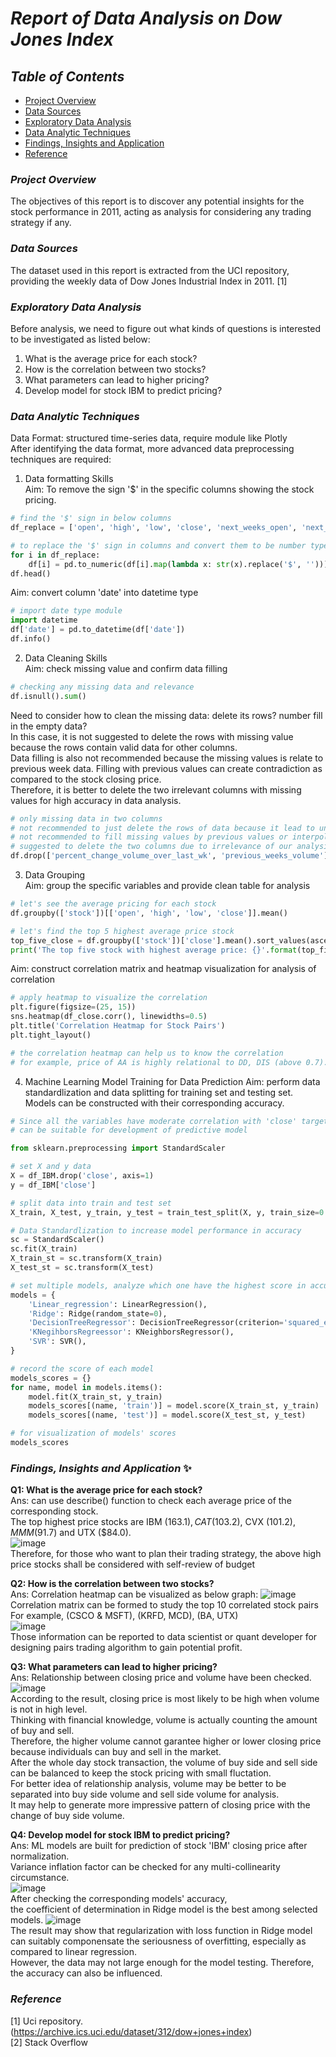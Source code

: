# *Report of Data Analysis on Dow Jones Index*

## *Table of Contents*
- [Project Overview](#project-overview)
- [Data Sources](#data-sources)
- [Exploratory Data Analysis](#exploratory-data-analysis)
- [Data Analytic Techniques](#data-analytic-techniques)
- [Findings, Insights and Application](#findings-insights-and-application)
- [Reference](#reference)

### *Project Overview*
The objectives of this report is to discover any potential insights for the stock performance in 2011, acting as analysis for considering any trading strategy if any. 

### *Data Sources*
The dataset used in this report is extracted from the UCI repository, providing the weekly data of Dow Jones Industrial Index in 2011. [1]

### *Exploratory Data Analysis*
Before analysis, we need to figure out what kinds of questions is interested to be investigated as listed below:
1. What is the average price for each stock?
2. How is the correlation between two stocks?
3. What parameters can lead to higher pricing?
4. Develop model for stock IBM to predict pricing?

### *Data Analytic Techniques*
Data Format: structured time-series data, require module like Plotly <br/>
After identifying the data format, more advanced data preprocessing techniques are required:
1. Data formatting Skills <br/>
Aim: To remove the sign '$' in the specific columns showing the stock pricing.
```python
# find the '$' sign in below columns
df_replace = ['open', 'high', 'low', 'close', 'next_weeks_open', 'next_weeks_close']

# to replace the '$' sign in columns and convert them to be number type
for i in df_replace:
    df[i] = pd.to_numeric(df[i].map(lambda x: str(x).replace('$', '')))
df.head()
```
Aim: convert column 'date' into datetime type
```python
# import date type module
import datetime
df['date'] = pd.to_datetime(df['date'])
df.info()
```
2. Data Cleaning Skills <br/>
Aim: check missing value and confirm data filling
```python
# checking any missing data and relevance
df.isnull().sum()
```
Need to consider how to clean the missing data: delete its rows? number fill in the empty data? <br/>
In this case, it is not suggested to delete the rows with missing value because the rows contain valid data for other columns. <br/>
Data filling is also not recommended because the missing values is relate to previous week data. Filling with previous values can create contradiction as compared to the stock closing price. <br/>
Therefore, it is better to delete the two irrelevant columns with missing values for high accuracy in data analysis.
```python
# only missing data in two columns
# not recommended to just delete the rows of data because it lead to unaccurate analysis for other columns
# not recommended to fill missing values by previous values or interpolation because not make sense for the values compared to last weeks
# suggested to delete the two columns due to irrelevance of our analysis
df.drop(['percent_change_volume_over_last_wk', 'previous_weeks_volume'], axis=1, inplace=True)
```
3. Data Grouping <br/>
Aim: group the specific variables and provide clean table for analysis
```python
# let's see the average pricing for each stock 
df.groupby(['stock'])[['open', 'high', 'low', 'close']].mean()

# let's find the top 5 highest average price stock
top_five_close = df.groupby(['stock'])['close'].mean().sort_values(ascending=False)[0:5]
print('The top five stock with highest average price: {}'.format(top_five_close))
```
Aim: construct correlation matrix and heatmap visualization for analysis of correlation
```python
# apply heatmap to visualize the correlation
plt.figure(figsize=(25, 15))
sns.heatmap(df_close.corr(), linewidths=0.5)
plt.title('Correlation Heatmap for Stock Pairs')
plt.tight_layout()

# the correlation heatmap can help us to know the correlation
# for example, price of AA is highly relational to DD, DIS (above 0.7).
```
4. Machine Learning Model Training for Data Prediction
Aim: perform data standardlization and data splitting for training set and testing set. Models can be constructed with their corresponding accuracy.
```python
# Since all the variables have moderate correlation with 'close' target
# can be suitable for development of predictive model

from sklearn.preprocessing import StandardScaler

# set X and y data
X = df_IBM.drop('close', axis=1)
y = df_IBM['close']

# split data into train and test set
X_train, X_test, y_train, y_test = train_test_split(X, y, train_size=0.6, random_state=0)

# Data Standardlization to increase model performance in accuracy
sc = StandardScaler()
sc.fit(X_train)
X_train_st = sc.transform(X_train)
X_test_st = sc.transform(X_test)

# set multiple models, analyze which one have the highest score in accuracy
models = {
    'Linear_regression': LinearRegression(),
    'Ridge': Ridge(random_state=0),
    'DecisionTreeRegressor': DecisionTreeRegressor(criterion='squared_error', max_depth=5, random_state=0),
    'KNegihborsRegreessor': KNeighborsRegressor(),
    'SVR': SVR(),
}

# record the score of each model
models_scores = {}
for name, model in models.items():
    model.fit(X_train_st, y_train)
    models_scores[(name, 'train')] = model.score(X_train_st, y_train)
    models_scores[(name, 'test')] = model.score(X_test_st, y_test)

# for visualization of models' scores
models_scores
```
### *Findings, Insights and Application* ✨
**Q1: What is the average price for each stock?** <br/>
Ans: can use describe() function to check each average price of the corresponding stock. <br/>
The top highest price stocks are IBM ($163.1), CAT ($103.2), CVX ($101.2), MMM ($91.7) and UTX ($84.0). <br/>
![image](https://github.com/Andychan123456/Andy_Portfolio/assets/156527746/7fcd72c9-0907-425e-bb6d-0c1767329bce) <br/>
Therefore, for those who want to plan their trading strategy, the above high price stocks shall be considered with self-review of budget <br/>

**Q2: How is the correlation between two stocks?** <br/>
Ans: 
Correlation heatmap can be visualized as below graph:
![image](https://github.com/Andychan123456/Andy_Portfolio/assets/156527746/c34a156f-680e-49c8-966a-5498eb8e6ebb) <br/>
Correlation matrix can be formed to study the top 10 correlated stock pairs <br/>
For example, (CSCO & MSFT), (KRFD, MCD), (BA, UTX) <br/>
![image](https://github.com/Andychan123456/Andy_Portfolio/assets/156527746/42769fc4-16e3-4248-87aa-4c07c3a0d813) <br/>
Those information can be reported to data scientist or quant developer for designing pairs trading algorithm to gain potential profit.

**Q3: What parameters can lead to higher pricing?** <br/>
Ans: 
Relationship between closing price and volume have been checked. <br/>
![image](https://github.com/Andychan123456/Andy_Portfolio/assets/156527746/aca8e694-520f-4ad1-998f-bf986c57c30c) <br/>
According to the result, closing price is most likely to be high when volume is not in high level. <br/>
Thinking with financial knowledge, volume is actually counting the amount of buy and sell. <br/>
Therefore, the higher volume cannot garantee higher or lower closing price because individuals can buy and sell in the market.<br/>
After the whole day stock transaction, the volume of buy side and sell side can be balanced to keep the stock pricing with small fluctation. <br/>
For better idea of relationship analysis, volume may be better to be separated into buy side volume and sell side volume for analysis. <br/>
It may help to generate more impressive pattern of closing price with the change of buy side volume.

**Q4: Develop model for stock IBM to predict pricing?** <br/>
Ans: ML models are built for prediction of stock 'IBM' closing price after normalization. <br/>
Variance inflation factor can be checked for any multi-collinearity circumstance. <br/>
![image](https://github.com/Andychan123456/Andy_Portfolio/assets/156527746/ecbcf607-6148-4159-beef-983831a2921e) <br/>
After checking the corresponding models' accuracy, <br/> 
the coefficient of determination in Ridge model is the best among selected models.
![image](https://github.com/Andychan123456/Andy_Portfolio/assets/156527746/3a206906-4c5e-473b-b7f7-e57a7097b84f) <br/>
The result may show that regularization with loss function in Ridge model can suitably componensate the seriousness of overfitting, especially as compared to linear regression. <br/>
However, the data may not large enough for the model testing. Therefore, the accuracy can also be influenced.

### *Reference*
[1] Uci repository. (https://archive.ics.uci.edu/dataset/312/dow+jones+index) <br/>
[2] Stack Overflow
